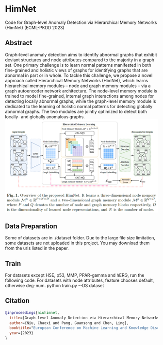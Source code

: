 # HimNet
Code for Graph-level Anomaly Detection via Hierarchical Memory Networks (HimNet) (ECML-PKDD 2023)

## Abstract
Graph-level anomaly detection aims to identify abnormal graphs that exhibit deviant structures and node attributes compared to the majority in a graph set. One primary challenge is to learn normal patterns manifested in both fine-grained and holistic views of graphs for identifying graphs that are abnormal in part or in whole. To tackle this challenge, we propose a novel approach called Hierarchical Memory Networks (HimNet), which learns hierarchical memory modules – node and graph memory modules – via a graph autoencoder network architecture. The node-level memory module is trained to model fine-grained, internal graph interactions among nodes for detecting locally abnormal graphs, while the graph-level memory module is dedicated to the learning of holistic normal patterns for detecting globally abnormal graphs. The two modules are jointly optimized to detect both locally- and globally anomalous graphs.
![Framework](framework.PNG)

## Data Preparation

Some of datasets are in ./dataset folder. Due to the large file size limitation, some datasets are not uploaded in this project. You may download them from the urls listed in the paper.

## Train
For datasets except HSE, p53, MMP, PPAR-gamma and hERG, run the following code. For datasets with node attributes, feature chooses default, otherwise deg-num.
    python train.py --DS dataset


## Citation
```bibtex
@inproceedings{niuhimnet,
  title={Graph-level Anomaly Detection via Hierarchical Memory Networks},
  author={Niu, Chaoxi and Pang, Guansong and Chen, Ling},
  booktitle="European Conference on Machine Learning and Knowledge Discovery in Databases",
  year={2023}
}
```
